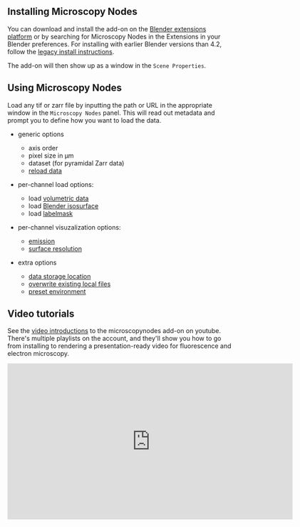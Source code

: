 ## Installing Microscopy Nodes
You can download and install the add-on on the [Blender extensions platform](https://extensions.blender.org/add-ons/microscopynodes/) or by searching for Microscopy Nodes in the Extensions in your Blender preferences. For installing with earlier Blender versions than 4.2, follow the [legacy install instructions](./outdated.md).

The add-on will then show up as a window in the `Scene Properties`.

## Using Microscopy Nodes

Load any tif or zarr file by inputting the path or URL in the appropriate window in the `Microscopy Nodes` panel. This will read out metadata and prompt you to define how you want to load the data.

- generic options
    - axis order
    - pixel size in µm
    - dataset (for pyramidal Zarr data)
    - [reload data](./settings.md#reload)

- per-channel load options:
    - load [volumetric data](./objects.md#volumes)
    - load [Blender isosurface](./objects.md#surfaces)
    - load [labelmask](./objects.md#masks)

- per-channel visuzalization options:
    - [emission](./settings.md#emission)
    - [surface resolution](./settings.md#surface-resolution)

- extra options
    - [data storage location](./settings.md#resave-location)
    - [overwrite existing local files](./settings.md#overwrite)
    - [preset environment](./settings.md#preset-environment)


## Video tutorials

See the [video introductions](https://www.youtube.com/playlist?list=PLAv6_GEMrbKdpje81juHowSCw-gWOJwy5) to the microscopynodes add-on on youtube. There's multiple playlists on the account, and they'll show you how to go from installing to rendering a presentation-ready video for fluorescence and electron microscopy.
<iframe width="640" height="350" src="https://www.youtube.com/embed/kAO2lYJ_bPI?si=VLonO7hMUGePX68g" title="YouTube video player" frameborder="0" allow="accelerometer; autoplay; clipboard-write; encrypted-media; gyroscope; picture-in-picture; web-share" referrerpolicy="strict-origin-when-cross-origin" allowfullscreen></iframe>
